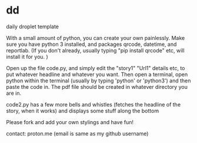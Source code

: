 # dd
daily droplet template

With a small amount of python, you can create your own painlessly.  Make sure you have python 3 installed, and packages qrcode, datetime, and reportlab. (If you don't already, usually typing "pip install qrcode" etc, will install it for you. ) 

Open up the file code.py, and simply edit the "story1" "Url1" details etc, to put whatever headline and whatever you want.  Then open a terminal, open python within the terminal (usually by typing 'python' or 'python3') and then paste the code in.  The pdf file should be created in whatever directory you are in. 

code2.py has a few more bells and whistles (fetches the headline of the story, when it works) and displays some stuff along the bottom

Please fork and add your own stylings and have fun! 

contact:  proton.me  (email is same as my github username) 
